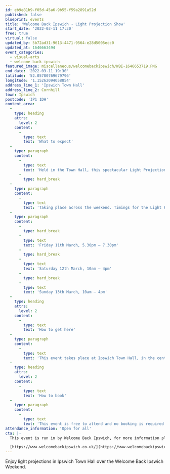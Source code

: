 ```yaml
---
id: eb9e81b9-f05d-45a6-9b55-f59a2891a52d
published: false
blueprint: events
title: 'Welcome Back Ipswich - Light Projection Show'
start_date: '2022-03-11 17:30'
free: true
virtual: false
updated_by: 5b72ad31-9613-4471-9564-e28d5005ecc0
updated_at: 1646663494
event_categories:
  - visual-arts
  - welcome-back-ipswich
featured_image: miscellaneous/welcomebackipswich/WBI-1646653719.PNG
end_date: '2022-03-11 19:30'
latitude: '52.05780769679796'
longitude: '1.15262094058854'
address_line_1: 'Ipswich Town Hall'
address_line_2: Cornhill
town: Ipswich
postcode: 'IP1 1DH'
content_area:
  -
    type: heading
    attrs:
      level: 2
    content:
      -
        type: text
        text: 'What to expect'
  -
    type: paragraph
    content:
      -
        type: text
        text: 'Held in the Town Hall, this spectacular Light Projection Show will shine the spotlight on many familiar faces from past Art Trail events! Thanks to St Elizabeth Hospice, dozens of pigs and elephants from previous trails will be on view, as well as a sneaky peek into some of the Big Hoot sculptures that will be in and around Ipswich later this summer!'
      -
        type: hard_break
  -
    type: paragraph
    content:
      -
        type: text
        text: 'Taking place across the weekend. Timings for the Light Projection Show are below. '
  -
    type: paragraph
    content:
      -
        type: hard_break
      -
        type: text
        text: 'Friday 11th March, 5.30pm – 7.30pm'
      -
        type: hard_break
      -
        type: text
        text: 'Saturday 12th March, 10am – 4pm'
      -
        type: hard_break
      -
        type: text
        text: 'Sunday 13th March, 10am – 4pm'
  -
    type: heading
    attrs:
      level: 2
    content:
      -
        type: text
        text: 'How to get here'
  -
    type: paragraph
    content:
      -
        type: text
        text: 'This event takes place at Ipswich Town Hall, in the centre of Ipswich. Bus routes and parking are nearby. The town centre is a 15 minute walk from the train station. '
  -
    type: heading
    attrs:
      level: 2
    content:
      -
        type: text
        text: 'How to book'
  -
    type: paragraph
    content:
      -
        type: text
        text: 'This event is free to attend and no booking is required. '
attendance_information: 'Open for all'
cta: |-
  This event is run in by Welcome Back Ipswich, for more information please visit:

  [https://www.welcomebackipswich.co.uk/](https://www.welcomebackipswich.co.uk/)
---
```

Enjoy light projections in Ipswich Town Hall over the Welcome Back Ipswich Weekend.